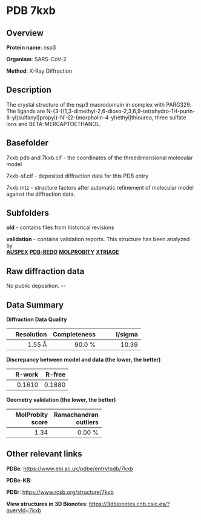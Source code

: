 # PDB 7kxb

## Overview

**Protein name**: nsp3

**Organism**: SARS-CoV-2

**Method**: X-Ray Diffraction

## Description

The crystal structure of the nsp3 macrodomain in complex with PARG329. The ligands are N-{3-[(1,3-dimethyl-2,6-dioxo-2,3,6,9-tetrahydro-1H-purin-8-yl)sulfanyl]propyl}-N'-[2-(morpholin-4-yl)ethyl]thiourea, three sulfate ions and BETA-MERCAPTOETHANOL.

## Basefolder

7kxb.pdb and 7kxb.cif - the coordinates of the threedimensional molecular model

7kxb-sf.cif - deposited diffraction data for this PDB entry

7kxb.mtz - structure factors after automatic refinement of molecular model against the diffraction data.

## Subfolders



**old** - contains files from historical revisions

**validation** - contains validation reports. This structure has been analyzed by <br>[**AUSPEX**](https://github.com/thorn-lab/coronavirus_structural_task_force/tree/master/pdb/nsp3/SARS-CoV-2/7kxb/validation/auspex) [**PDB-REDO**](https://github.com/thorn-lab/coronavirus_structural_task_force/tree/master/pdb/nsp3/SARS-CoV-2/7kxb/validation/pdb-redo) [**MOLPROBITY**](https://github.com/thorn-lab/coronavirus_structural_task_force/tree/master/pdb/nsp3/SARS-CoV-2/7kxb/validation/molprobity) [**XTRIAGE**](https://github.com/thorn-lab/coronavirus_structural_task_force/blob/master/pdb/nsp3/SARS-CoV-2/7kxb/validation/Xtriage_output.log)  



## Raw diffraction data

No public deposition. --<br> 

## Data Summary
**Diffraction Data Quality**

|   | Resolution | Completeness| I/sigma |
|---|-------------:|----------------:|--------------:|
|   |1.55 Å|90.0  %|<img width=50/>10.39|

**Discrepancy between model and data (the lower, the better)**

|   | **R-work**| **R-free**   
|---|-------------:|----------------:|           
||  0.1610|  0.1880|

**Geometry validation (the lower, the better)**

|   |**MolProbity<br>score**| **Ramachandran<br>outliers** 
|---|-------------:|----------------:|
||  1.34|  0.00 %|

 

 



## Other relevant links 
**PDBe**:  https://www.ebi.ac.uk/pdbe/entry/pdb/7kxb

**PDBe-KB**:  
 
**PDBr**: https://www.rcsb.org/structure/7kxb 

**View structures in 3D Bionotes**: https://3dbionotes.cnb.csic.es/?queryId=7kxb

